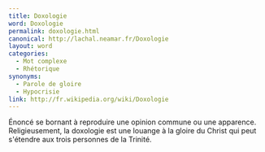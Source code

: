 ```yaml
---
title: Doxologie
word: Doxologie
permalink: doxologie.html
canonical: http://lachal.neamar.fr/Doxologie
layout: word
categories:
  - Mot complexe
  - Rhétorique
synonyms:
  - Parole de gloire
  - Hypocrisie
link: http://fr.wikipedia.org/wiki/Doxologie
---
```


Énoncé se bornant à reproduire une opinion commune ou une apparence.
Religieusement, la doxologie est une louange à la gloire du Christ qui peut s'étendre aux trois personnes de la Trinité.

